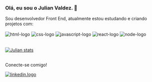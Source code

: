 ### Olá, eu sou o Julian Valdez.   👋

Sou desenvolvedor Front End, atualmente estou estudando e criando projetos com:
<br>
<br>
<img src="https://img.shields.io/badge/HTML5-E34F26?style=for-the-badge&logo=html5&logoColor=white" alt="html-logo"/> <img src="https://img.shields.io/badge/CSS3-1572B6?style=for-the-badge&logo=css3&logoColor=white" alt="css-logo"/> <img src="https://img.shields.io/badge/JavaScript-F7DF1E?style=for-the-badge&logo=javascript&logoColor=black" alt="javascript-logo"/> <img src="https://img.shields.io/badge/React-20232A?style=for-the-badge&logo=react&logoColor=61DAFB" alt="react-logo"/> <img src="https://img.shields.io/badge/Node.js-43853D?style=for-the-badge&logo=node.js&logoColor=white" alt="node-logo" />
<br>
<br>
<br>
[![Julian stats](https://github-readme-stats.vercel.app/api?username=valdezjulian)](https://github.com/anuraghazra/github-readme-stats)
<br>
<br>


Conecte-se comigo!

<a href="https://www.linkedin.com/in/valdezjulian/"><img src="https://img.shields.io/badge/LinkedIn-0077B5?style=for-the-badge&logo=linkedin&logoColor=white" alt="linkedin.logo"/></a>
